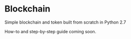 # Blockchain

Simple blockchain and token built from scratch in Python 2.7

How-to and step-by-step guide coming soon. 
